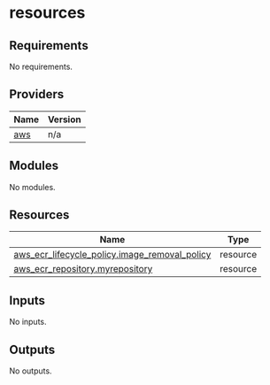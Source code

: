 # resources

<!-- BEGINNING OF PRE-COMMIT-TERRAFORM DOCS HOOK -->
## Requirements

No requirements.

## Providers

| Name | Version |
|------|---------|
| <a name="provider_aws"></a> [aws](#provider\_aws) | n/a |

## Modules

No modules.

## Resources

| Name | Type |
|------|------|
| [aws_ecr_lifecycle_policy.image_removal_policy](https://registry.terraform.io/providers/hashicorp/aws/latest/docs/resources/ecr_lifecycle_policy) | resource |
| [aws_ecr_repository.myrepository](https://registry.terraform.io/providers/hashicorp/aws/latest/docs/resources/ecr_repository) | resource |

## Inputs

No inputs.

## Outputs

No outputs.
<!-- END OF PRE-COMMIT-TERRAFORM DOCS HOOK -->
